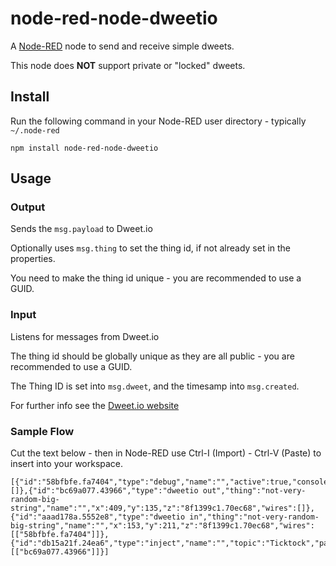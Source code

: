 node-red-node-dweetio
=====================

A <a href="http://nodered.org" target="_new">Node-RED</a> node to send and receive simple dweets.

This node does **NOT** support private or "locked" dweets.

Install
-------

Run the following command in your Node-RED user directory - typically `~/.node-red`

    npm install node-red-node-dweetio


Usage
-----

### Output

Sends the `msg.payload` to Dweet.io


Optionally uses `msg.thing` to set the thing id, if not already set in the properties.

You need to make the thing id unique - you are recommended to use a GUID.

### Input

Listens for messages from Dweet.io

The thing id should be globally unique as they are all public - you are recommended to use a GUID.

The Thing ID is set into `msg.dweet`, and the timesamp into `msg.created`.


For further info see the <a href="https://dweetio.io/" target="_new">Dweet.io website</a>


### Sample Flow

Cut the text below - then in Node-RED use Ctrl-I (Import) - Ctrl-V (Paste) to insert into your workspace.

    [{"id":"58bfbfe.fa7404","type":"debug","name":"","active":true,"console":"false","complete":"false","x":401,"y":211,"z":"8f1399c1.70ec68","wires":[]},{"id":"bc69a077.43966","type":"dweetio out","thing":"not-very-random-big-string","name":"","x":409,"y":135,"z":"8f1399c1.70ec68","wires":[]},{"id":"aaad178a.5552e8","type":"dweetio in","thing":"not-very-random-big-string","name":"","x":153,"y":211,"z":"8f1399c1.70ec68","wires":[["58bfbfe.fa7404"]]},{"id":"db15a21f.24ea6","type":"inject","name":"","topic":"Ticktock","payload":"","payloadType":"date","repeat":"","crontab":"","once":false,"x":160,"y":136,"z":"8f1399c1.70ec68","wires":[["bc69a077.43966"]]}]
